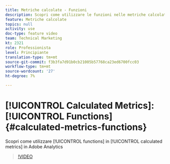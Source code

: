 ```yaml
---
title: Metriche calcolate - Funzioni
description: Scopri come utilizzare le funzioni nelle metriche calcolate in Adobe Analytics
feature: Metriche calcolate
topics: null
activity: use
doc-type: feature video
team: Technical Marketing
kt: 2321
role: Professionista
level: Principiante
translation-type: tm+mt
source-git-commit: f3b3fa7d91b0cb21005b57768ca23ed6700fcc03
workflow-type: tm+mt
source-wordcount: '27'
ht-degree: 7%

---
```



# [!UICONTROL Calculated Metrics]: [!UICONTROL Functions] {#calculated-metrics-functions}

Scopri come utilizzare [!UICONTROL functions] in [!UICONTROL calculated metrics] in Adobe Analytics

>[!VIDEO](https://video.tv.adobe.com/v/25408/?quality=12)
